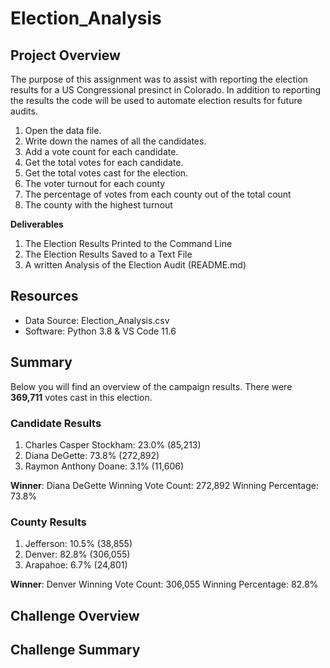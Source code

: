 # Election_Analysis
## Project Overview
The purpose of this assignment was to assist with reporting the election results for a US Congressional presinct in Colorado.  In addition to reporting the results the code will be used to automate election results for future audits.

1. Open the data file.
2. Write down the names of all the candidates.
3. Add a vote count for each candidate.
4. Get the total votes for each candidate.
5. Get the total votes cast for the election.
6. The voter turnout for each county
7. The percentage of votes from each county out of the total count
8. The county with the highest turnout

**Deliverables**
1. The Election Results Printed to the Command Line
2. The Election Results Saved to a Text File
3. A written Analysis of the Election Audit (README.md)

## Resources
- Data Source: Election_Analysis.csv
- Software: Python 3.8 & VS Code 11.6
## Summary

Below you will find an overview of the campaign results. There were **369,711** votes cast in this election. 

### Candidate Results

1. Charles Casper Stockham: 23.0% (85,213)
2. Diana DeGette: 73.8% (272,892)
3. Raymon Anthony Doane: 3.1% (11,606)

**Winner**: Diana DeGette
Winning Vote Count: 272,892
Winning Percentage: 73.8%

### County Results
1. Jefferson: 10.5% (38,855)
2. Denver: 82.8% (306,055)
3. Arapahoe: 6.7% (24,801)

**Winner**: Denver
Winning Vote Count: 306,055
Winning Percentage: 82.8%

## Challenge Overview


## Challenge Summary


